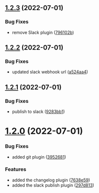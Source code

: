 ## [1.2.3](https://github.com/hiteshpachpor/release-bot-demo/compare/v1.2.2...v1.2.3) (2022-07-01)


### Bug Fixes

* remove Slack plugin ([796102b](https://github.com/hiteshpachpor/release-bot-demo/commit/796102b54f9e187c8ea25ecdbc58b08b21e27134))

## [1.2.2](https://github.com/hiteshpachpor/release-bot-demo/compare/v1.2.1...v1.2.2) (2022-07-01)


### Bug Fixes

* updated slack webhook url ([a524aa4](https://github.com/hiteshpachpor/release-bot-demo/commit/a524aa4f0f2a9fda47f743c3daa7340fd1b0234c))

## [1.2.1](https://github.com/hiteshpachpor/release-bot-demo/compare/v1.2.0...v1.2.1) (2022-07-01)


### Bug Fixes

* publish to slack ([9283bb1](https://github.com/hiteshpachpor/release-bot-demo/commit/9283bb1781ced04b98914270e78d386d8caf537b))

# [1.2.0](https://github.com/hiteshpachpor/release-bot-demo/compare/v1.1.0...v1.2.0) (2022-07-01)


### Bug Fixes

* added git plugin ([3952681](https://github.com/hiteshpachpor/release-bot-demo/commit/395268143acbe374576b70e646be5f7ff195813a))


### Features

* added the changelog plugin ([7638e59](https://github.com/hiteshpachpor/release-bot-demo/commit/7638e596a40c0786868eb93a12f0a6fe899b332c))
* added the slack publish plugin ([297d813](https://github.com/hiteshpachpor/release-bot-demo/commit/297d813e49a411314cfbed12da29d711b2f0fcc4))
